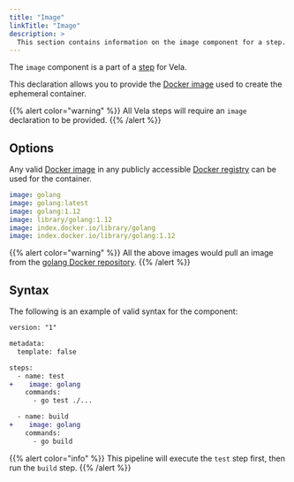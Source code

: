 ```yaml
---
title: "Image"
linkTitle: "Image"
description: >
  This section contains information on the image component for a step.
---
```


The `image` component is a part of a [step](/docs/concepts/pipeline/steps) for Vela.

This declaration allows you to provide the [Docker image](https://docs.docker.com/engine/docker-overview/#images) used to create the ephemeral container.

{{% alert color="warning" %}}
All Vela steps will require an `image` declaration to be provided.
{{% /alert %}}

## Options

Any valid [Docker image](https://docs.docker.com/engine/docker-overview/#images) in any publicly accessible [Docker registry](https://docs.docker.com/registry/) can be used for the container.

```yaml
image: golang
image: golang:latest
image: golang:1.12
image: library/golang:1.12
image: index.docker.io/library/golang
image: index.docker.io/library/golang:1.12
```

{{% alert color="warning" %}}
All the above images would pull an image from the [golang Docker repository](https://hub.docker.com/_/golang).
{{% /alert %}}

## Syntax

The following is an example of valid syntax for the component:

```diff
version: "1"

metadata:
  template: false

steps:
  - name: test
+    image: golang
    commands:
      - go test ./...

  - name: build
+    image: golang
    commands:
      - go build
```

{{% alert color="info" %}}
This pipeline will execute the `test` step first, then run the `build` step.
{{% /alert %}}
